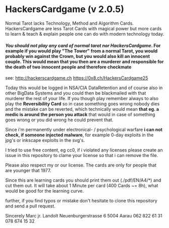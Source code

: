 # HackersCardgame (v 2.0.5)
Normal Tarot lacks Technology, Method and Algorithm Cards. HackersCardgame are less Tarot Cards with magical power but more cards to learn & teach & explain people one can do with modern technology today.

#### ***You should not play any card of normal tarot nor HackersCardgame***. For example if you would play "The Tower" from a normal Tarot, you would probably win against the Crown, but you would also kill an innocent couple. This would mean that you then are a murderer and responsible for the death of two innocent people and therefore checkmate

see:
http://hackerscardgame.ch
https://0x8.ch/HackersCardgame25


Today this would be logged in NSA/CIA DataRetention and of course also in other BigData Systems and you could then be blackmailed with that murderer the rest of your life. If you though play remember always to also play the **Reversibility Card** so in case something goes wrong nobody dies and the mistake can be reverted, which technically would mean **that eg. a medic is around the person you attack** that would in case of something goes wrong or you did wrong he could prevent that.

Since i'm permanently under electronical- / psychological warfare **i can not check, if someone injected malware**, for example 0-day exploits in the jpg's or inkscape exploits in the svg's.

I tried to use free content, eg cc0, if i violated any licenses please create an issue in this repository to clame your license so that i can remove the file.

Please also respect my or our license. The cards are only for people that are younger that 1977.

Since this are learning cards you should print them out (./pdf/EN/A4/*) and cut them out. It will take about 1 Minute per card (400 Cards ~= 8h), what would be good for the learning curve.

further, if you find typos or mistake don't hesitate to clone this repository and send a pull request.

Sincerely
Marc jr. Landolt
Neuenburgerstrasse 6
5004 Aarau
062 822 61 31
078 674 15 32
